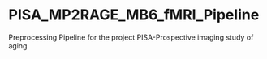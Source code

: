# PISA_MP2RAGE_MB6_fMRI_Pipeline
Preprocessing Pipeline for the project PISA-Prospective imaging study of aging
